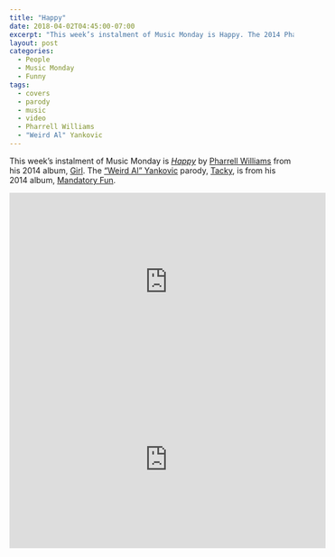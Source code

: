 ```yaml
---
title: "Happy"
date: 2018-04-02T04:45:00-07:00
excerpt: "This week’s instalment of Music Monday is Happy. The 2014 Pharrell Williams original and a 2014 parody by “Weird Al” Yankovic."
layout: post
categories:
  - People
  - Music Monday
  - Funny
tags:
  - covers
  - parody
  - music
  - video
  - Pharrell Williams
  - "Weird Al" Yankovic
---
```

This week’s instalment of Music Monday is [_Happy_](https://en.wikipedia.org/wiki/Happy_(Pharrell_Williams_song)) by [Pharrell Williams](http://pharrellwilliams.com/) from his 2014 album, [Girl](https://en.wikipedia.org/wiki/Girl_(Pharrell_Williams_album)). The [“Weird Al” Yankovic](http://www.weirdal.com/) parody, [Tacky](https://en.wikipedia.org/wiki/Tacky_(song)), is from his 2014 album, [Mandatory Fun](https://en.wikipedia.org/wiki/Mandatory_Fun).

<div class="video-container">
  <iframe width="560" height="315" src="https://www.youtube.com/embed/ZbZSe6N_BXs" frameborder="0" allowfullscreen></iframe>
</div>

<div class="video-container">
  <iframe width="560" height="315" src="https://www.youtube.com/embed/zq7Eki5EZ8o" frameborder="0" allowfullscreen></iframe>
</div>
